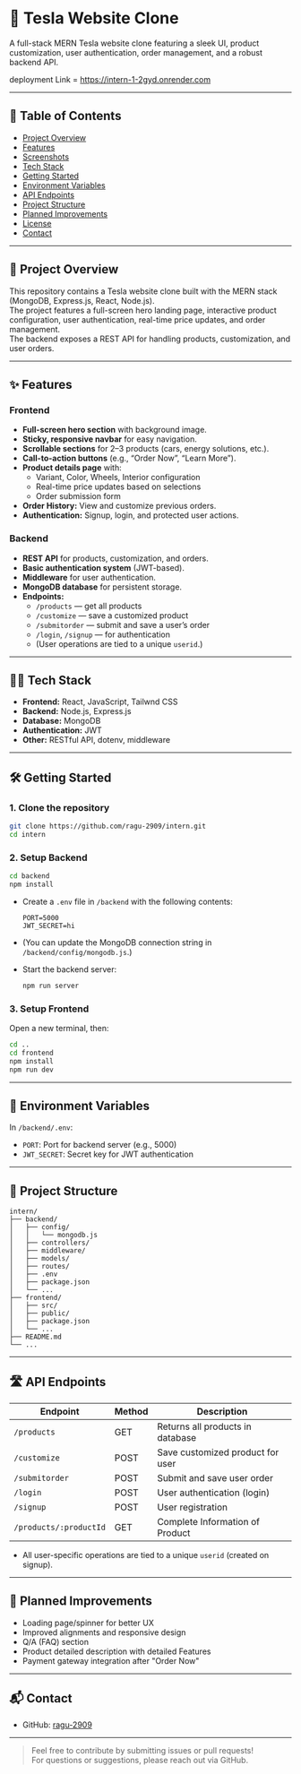 # 🚗 Tesla Website Clone

A full-stack MERN Tesla website clone featuring a sleek UI, product customization, user authentication, order management, and a robust backend API.

deployment Link = https://intern-1-2gyd.onrender.com

---

## 📖 Table of Contents

- [Project Overview](#project-overview)
- [Features](#features)
- [Screenshots](#screenshots)
- [Tech Stack](#tech-stack)
- [Getting Started](#getting-started)
- [Environment Variables](#environment-variables)
- [API Endpoints](#api-endpoints)
- [Project Structure](#project-structure)
- [Planned Improvements](#planned-improvements)
- [License](#license)
- [Contact](#contact)

---

## 🚀 Project Overview

This repository contains a Tesla website clone built with the MERN stack (MongoDB, Express.js, React, Node.js).  
The project features a full-screen hero landing page, interactive product configuration, user authentication, real-time price updates, and order management.  
The backend exposes a REST API for handling products, customization, and user orders.

---

## ✨ Features

### Frontend
- **Full-screen hero section** with background image.
- **Sticky, responsive navbar** for easy navigation.
- **Scrollable sections** for 2–3 products (cars, energy solutions, etc.).
- **Call-to-action buttons** (e.g., “Order Now”, “Learn More”).
- **Product details page** with:
  - Variant, Color, Wheels, Interior configuration
  - Real-time price updates based on selections
  - Order submission form
- **Order History:** View and customize previous orders.
- **Authentication:** Signup, login, and protected user actions.

### Backend
- **REST API** for products, customization, and orders.
- **Basic authentication system** (JWT-based).
- **Middleware** for user authentication.
- **MongoDB database** for persistent storage.
- **Endpoints:**  
  - `/products` — get all products  
  - `/customize` — save a customized product  
  - `/submitorder` — submit and save a user’s order  
  - `/login`, `/signup` — for authentication  
  - (User operations are tied to a unique `userid`.)

---


## 🧑‍💻 Tech Stack

- **Frontend:** React, JavaScript, Tailwnd CSS
- **Backend:** Node.js, Express.js
- **Database:** MongoDB
- **Authentication:** JWT
- **Other:** RESTful API, dotenv, middleware

---

## 🛠️ Getting Started

### 1. Clone the repository

```bash
git clone https://github.com/ragu-2909/intern.git
cd intern
```

### 2. Setup Backend

```bash
cd backend
npm install
```

- Create a `.env` file in `/backend` with the following contents:

  ```
  PORT=5000
  JWT_SECRET=hi
  ```

- (You can update the MongoDB connection string in `/backend/config/mongodb.js`.)

- Start the backend server:

  ```bash
  npm run server
  ```

### 3. Setup Frontend

Open a new terminal, then:

```bash
cd ..
cd frontend
npm install
npm run dev
```

---

## 🔑 Environment Variables

In `/backend/.env`:

- `PORT`: Port for backend server (e.g., 5000)
- `JWT_SECRET`: Secret key for JWT authentication


---

## 📂 Project Structure

```
intern/
├── backend/
│   ├── config/
│   │   └── mongodb.js
│   ├── controllers/
│   ├── middleware/
│   ├── models/
│   ├── routes/
│   ├── .env
│   ├── package.json
│   └── ...
├── frontend/
│   ├── src/
│   ├── public/
│   ├── package.json
│   └── ...
├── README.md
└── ...
```

---

## 🛣️ API Endpoints

| Endpoint      | Method | Description                          |
|---------------|--------|--------------------------------------|
| `/products`   | GET    | Returns all products in database     |
| `/customize`  | POST   | Save customized product for user     |
| `/submitorder`| POST   | Submit and save user order           |
| `/login`      | POST   | User authentication (login)          |
| `/signup`     | POST   | User registration                    |
| `/products/:productId`     | GET   | Complete Information of Product                   |


- All user-specific operations are tied to a unique `userid` (created on signup).

---

## 🚧 Planned Improvements

- Loading page/spinner for better UX
- Improved alignments and responsive design
- Q/A (FAQ) section
- Product detailed description with detailed Features
- Payment gateway integration after "Order Now"

---



## 📬 Contact

- GitHub: [ragu-2909](https://github.com/ragu-2909)

---

> Feel free to contribute by submitting issues or pull requests!  
> For questions or suggestions, please reach out via GitHub.
